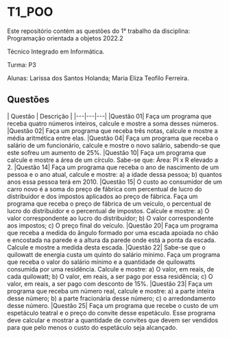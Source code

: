 # T1_POO

Este repositório contém as questões do 1° trabalho da disciplina: Programação orientada a objetos 2022.2

Técnico Integrado em Informática.

Turma: P3

Alunas: Larissa dos Santos Holanda; Maria Eliza Teofilo Ferreira.

## Questões

| Questão | Descrição |
|---|---|---|
|Questão 01| Faça um programa que receba quatro números inteiros, calcule e mostre a soma desses números. 
|Questão 02| Faça um programa que receba três notas, calcule e mostre a média aritmética entre elas.
|Questão 04| Faça um programa que receba o salário de um funcionário, calcule e mostre o novo salário, sabendo-se que este sofreu um aumento de 25%.
|Questão 10| Faça um programa que calcule e mostre a área de um círculo. Sabe-se que: Área: PI x R elevado a 2. 
|Questão 14| Faça um programa que receba o ano de nascimento de um pessoa e o ano atual, calcule e mostre: a) a idade dessa pessoa; b) quantos anos essa pessoa terá em 2010. 
|Questão 15| O custo ao consumidor de um carro novo é a soma do preço de fábrica com percentual de lucro do distribuidor e dos impostos aplicados ao preço de fábrica. Faça um programa que receba  o preço de fábrica de um veículo, o percentual de lucro do distribuidor e o percentual de impostos. Calcule e mostre: a) O valor correspondente ao lucro do distribuidor; b) O valor correspondente aos impostos; c) O preço final do veículo.
|Questão 20| Faça um programa que receba a medida do ângulo formado por uma escada apoiada no chão e encostada na parede e a altura da parede onde está a ponta da escada. Calcule e mostre a medida desta escada. 
|Questão 22| Sabe-se que o quilowatt de energia custa um quinto do salário mínimo. Faça um programa que receba o valor do salário mínimo e a quantidade de quilowatts consumida por uma residência. Calcule e mostre: a) O valor, em reais, de cada quilowatt; b) O valor, em reais, a ser pago por essa residência; c) O valor, em reais, a ser pago com desconto de 15%.
|Questão 23| Faça um programa que receba um número real, calcule e mostre: a) a parte inteira desse número; b) a parte fracionária desse número; c) o arredondamento desse número.
|Questão 25| Faça um programa que recebe o custo de um espetáculo teatral e o preço do convite desse espetáculo. Esse programa deve calcular e mostrar a quantidade de convites que devem ser vendidos para que pelo menos o custo do espetáculo seja alcançado. 
